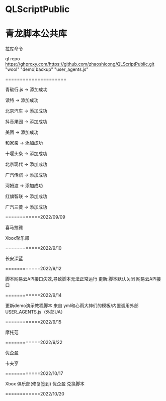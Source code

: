 # QLScriptPublic
青龙脚本公共库
=====================
拉库命令

ql repo https://ghproxy.com/https://github.com/zhaoshicong/QLScriptPublic.git "wool" "demo|backup" "user_agents.js"

=====================

青碳行.js -> 添加成功

读特 -> 添加成功

北京汽车 -> 添加成功

抖音果园 -> 添加成功

美团 -> 添加成功

和家亲 -> 添加成功

十堰头条 -> 添加成功

北京现代 -> 添加成功

广汽传祺 -> 添加成功

河姆渡 -> 添加成功

红旗智联 -> 添加成功

广汽三菱 -> 添加成功

============2022/09/09

喜马拉雅 

Xbox聚乐部

============2022/9/10

长安深蓝

============2022/9/12

脚本网易云API接口失效,导致脚本无法正常运行
更新:脚本默认关闭 网易云API接口 

============2022/9/14

更新demo演示教程脚本 来自 yml和心雨大神们的模板/内置调用外部USER_AGENTS.js（外部UA）

============2022/9/15

摩托范

============2022/9/22

优企盈

卡夫亨

============2022/10/17

Xbox 俱乐部(修复签到)
优企盈 兑换脚本

============2022/10/20


